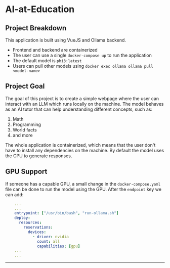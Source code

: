 # AI-at-Education

## Project Breakdown
This application is built using VueJS and Ollama backend. 

- Frontend and backend are containerized
- The user can use a single `docker-compose up` to run the application
- The default model is `phi3:latest`
- Users can pull other models using `docker exec ollama ollama pull <model-name>`

## Project Goal
The goal of this project is to create a simple webpage where the user can interact with an LLM which runs locally on the machine.
The model behaves as an AI tutor that can help understanding different concepts, such as:
  1. Math
  2. Programming
  3. World facts
  4. and more

The whole application is containerized, which means that the user don't have to install any dependencies on the machine. By default the model uses the CPU to generate responses.

## GPU Support
If someone has a capable GPU, a small change in the `docker-compose.yaml` file can be done to run the model using the GPU. After the `endpoint` key we can add:

```yaml
    ...
    ...
    entrypoint: ["/usr/bin/bash", "run-ollama.sh"] 
    deploy:
      resources:
        reservations:
          devices:
            - driver: nvidia
              count: all
              capabilities: [gpu]
    ...
    ...
```
****
